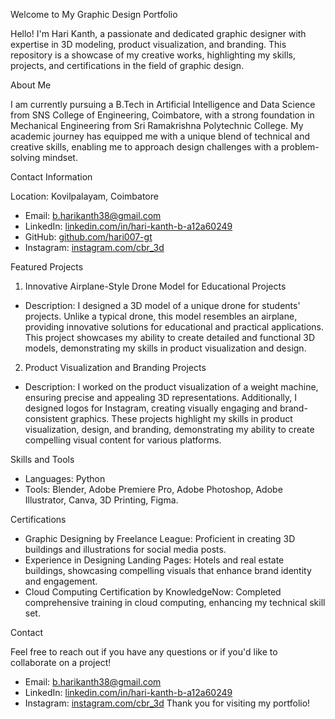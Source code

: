 

Welcome to My Graphic Design Portfolio

Hello! I'm Hari Kanth, a passionate and dedicated graphic designer with expertise in 3D modeling, product visualization, and branding. This repository is a showcase of my creative works, highlighting my skills, projects, and certifications in the field of graphic design.

About Me

I am currently pursuing a B.Tech in Artificial Intelligence and Data Science from SNS College of Engineering, Coimbatore, with a strong foundation in Mechanical Engineering from Sri Ramakrishna Polytechnic College. My academic journey has equipped me with a unique blend of technical and creative skills, enabling me to approach design challenges with a problem-solving mindset.

Contact Information

Location: Kovilpalayam, Coimbatore
- Email: [b.harikanth38@gmail.com](mailto:b.harikanth38@gmail.com)
- LinkedIn: [linkedin.com/in/hari-kanth-b-a12a60249](https://www.linkedin.com/in/hari-kanth-b-a12a60249)
- GitHub: [github.com/hari007-gt](https://github.com/hari007-gt)
- Instagram: [instagram.com/cbr_3d](https://www.instagram.com/cbr_3d?igsh=Y2x3eXYyaHN6Z2Fp)

 Featured Projects

1. Innovative Airplane-Style Drone Model for Educational Projects
- Description: I designed a 3D model of a unique drone for students' projects. Unlike a typical drone, this model resembles an airplane, providing innovative solutions for educational and practical applications. This project showcases my ability to create detailed and functional 3D models, demonstrating my skills in product visualization and design.


2. Product Visualization and Branding Projects
- Description: I worked on the product visualization of a weight machine, ensuring precise and appealing 3D representations. Additionally, I designed logos for Instagram, creating visually engaging and brand-consistent graphics. These projects highlight my skills in product visualization, design, and branding, demonstrating my ability to create compelling visual content for various platforms.


Skills and Tools

- Languages: Python
- Tools: Blender, Adobe Premiere Pro, Adobe Photoshop, Adobe Illustrator, Canva, 3D Printing, Figma.

 Certifications

- Graphic Designing by Freelance League: Proficient in creating 3D buildings and illustrations for social media posts.
- Experience in Designing Landing Pages: Hotels and real estate buildings, showcasing compelling visuals that enhance brand identity and engagement.
- Cloud Computing Certification by KnowledgeNow: Completed comprehensive training in cloud computing, enhancing my technical skill set.

 Contact

Feel free to reach out if you have any questions or if you'd like to collaborate on a project!

- Email: [b.harikanth38@gmail.com](mailto:b.harikanth38@gmail.com)
- LinkedIn: [linkedin.com/in/hari-kanth-b-a12a60249](https://www.linkedin.com/in/hari-kanth-b-a12a60249)
- Instagram: [instagram.com/cbr_3d](https://www.instagram.com/cbr_3d?igsh=Y2x3eXYyaHN6Z2Fp)
Thank you for visiting my portfolio!
